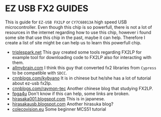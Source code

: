 # EZ USB FX2 GUIDES #
This is guide for `EZ-USB FX2LP` or `CY7C68013A` high speed USB microcontroller. Even though this chip is so powerfull, there is not a lot of resources in the internet regarding how to use this chip, however i found some site that use this chip in the past, maybe it can help. Therefore I create a list of site might be can help us to learn this powerfull chip.

* [triplespark.net](http://www.triplespark.net/elec/periph/USB-FX2/) This guy created some tools regarding FX2LP for example tool for downloading code to FX2LP also for interacting with them.
* [allmybrain.com](https://allmybrain.com/tag/fx2/) I think this guy that converted fx2 libraries from `Cypress` to be compatible with `SDCC`.
* [cnnblogs.com/kybyano](https://www.cnblogs.com/kybyano/category/1136075.html) It is in chinese but he/she has a lot of tutorial about ez-usb fx2lp.
* [cnnblogs.com/raymon-tec](https://www.cnblogs.com/raymon-tec/category/766523.html) Another chinese blog that studying FX2LP.
* [fpga4u](https://fpga4u.epfl.ch/wiki/FX2.html) Don't know if this can help, some links are broken.
* [hirasaka001.blogspot.com](https://hirasaka001.blogspot.com/search/label/EZ-USB) This is in japanese.
* [hirasakausb.blogspot.com](https://hirasakausb.blogspot.com/2019/03/ez-usb-fx2lp-index.html) Another hirasuka blog?
* [colecovision.eu](http://www.colecovision.eu/mcs51/CY7C68013A%20EZ-USB%20FX2LP%20USB2.0%20Development%20Board%20LED.shtml) Some beginner MCS51 tutorial